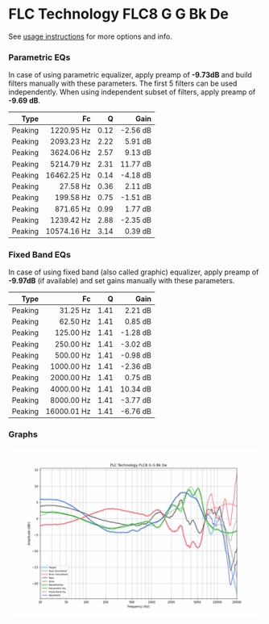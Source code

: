 # FLC Technology FLC8 G G Bk De
See [usage instructions](https://github.com/jaakkopasanen/AutoEq#usage) for more options and info.

### Parametric EQs
In case of using parametric equalizer, apply preamp of **-9.73dB** and build filters manually
with these parameters. The first 5 filters can be used independently.
When using independent subset of filters, apply preamp of **-9.69 dB**.

| Type    | Fc          |    Q | Gain     |
|--------:|------------:|-----:|---------:|
| Peaking | 1220.95 Hz  | 0.12 | -2.56 dB |
| Peaking | 2093.23 Hz  | 2.22 | 5.91 dB  |
| Peaking | 3624.06 Hz  | 2.57 | 9.13 dB  |
| Peaking | 5214.79 Hz  | 2.31 | 11.77 dB |
| Peaking | 16462.25 Hz | 0.14 | -4.18 dB |
| Peaking | 27.58 Hz    | 0.36 | 2.11 dB  |
| Peaking | 199.58 Hz   | 0.75 | -1.51 dB |
| Peaking | 871.65 Hz   | 0.99 | 1.77 dB  |
| Peaking | 1239.42 Hz  | 2.88 | -2.35 dB |
| Peaking | 10574.16 Hz | 3.14 | 0.39 dB  |

### Fixed Band EQs
In case of using fixed band (also called graphic) equalizer, apply preamp of **-9.97dB**
(if available) and set gains manually with these parameters.

| Type    | Fc          |    Q | Gain     |
|--------:|------------:|-----:|---------:|
| Peaking | 31.25 Hz    | 1.41 | 2.21 dB  |
| Peaking | 62.50 Hz    | 1.41 | 0.85 dB  |
| Peaking | 125.00 Hz   | 1.41 | -1.28 dB |
| Peaking | 250.00 Hz   | 1.41 | -3.02 dB |
| Peaking | 500.00 Hz   | 1.41 | -0.98 dB |
| Peaking | 1000.00 Hz  | 1.41 | -2.36 dB |
| Peaking | 2000.00 Hz  | 1.41 | 0.75 dB  |
| Peaking | 4000.00 Hz  | 1.41 | 10.34 dB |
| Peaking | 8000.00 Hz  | 1.41 | -3.77 dB |
| Peaking | 16000.01 Hz | 1.41 | -6.76 dB |

### Graphs
![](./FLC%20Technology%20FLC8%20G%20G%20Bk%20De.png)